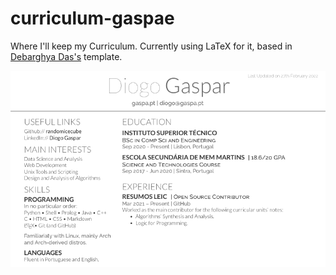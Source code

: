 # curriculum-gaspae

Where I'll keep my Curriculum. Currently using LaTeX for it, based in [Debarghya Das's](https://github.com/deedydas/Deedy-Resume) template.

![Sample Image](./sample-image.png)
